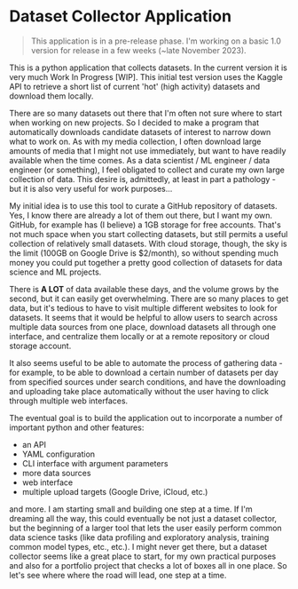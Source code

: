 # Dataset Collector Application

> This application is in a pre-release phase. I'm working on a basic 1.0 version for release in a few weeks (~late November 2023).

This is a python application that collects datasets. In the current version it is very much Work In Progress [WIP]. This initial test version uses the Kaggle API to retrieve a short list of current 'hot' (high activity) datasets and download them locally.

There are so many datasets out there that I'm often not sure where to start when working on new projects. So I decided to make a program that automatically downloads candidate datasets of interest to narrow down what to work on. As with my media collection, I often download large amounts of media that I might not use immediately, but want to have readily available when the time comes. As a data scientist / ML engineer / data engineer (or something), I feel obligated to collect and curate my own large collection of data. This desire is, admittedly, at least in part a pathology - but it is also very useful for work purposes... 

My initial idea is to use this tool to curate a GitHub repository of datasets. Yes, I know there are already a lot of them out there, but I want my own. GitHub, for example has (I believe) a 1GB storage for free accounts. That's not much space when you start collecting datasets, but still permits a useful collection of relatively small datasets. With cloud storage, though, the sky is the limit (100GB on Google Drive is $2/month), so without spending much money you could put together a pretty good collection of datasets for data science and ML projects.

There is **A LOT** of data available these days, and the volume grows by the second, but it can easily get overwhelming. There are so many places to get data, but it's tedious to have to visit multiple different websites to look for datasets. It seems that it would be helpful to allow users to search across multiple data sources from one place, download datasets all through one interface, and centralize them locally or at a remote repository or cloud storage account.

It also seems useful to be able to automate the process of gathering data - for example, to be able to download a certain number of datasets per day from specified sources under search conditions, and have the downloading and uploading take place automatically without the user having to click through multiple web interfaces.

The eventual goal is to build the application out to incorporate a number of important python and other features:
- an API
- YAML configuration
- CLI interface with argument parameters
- more data sources
- web interface
- multiple upload targets (Google Drive, iCloud, etc.)

and more. I am starting small and building one step at a time. If I'm dreaming all the way, this could eventually be not just a dataset collector, but the beginning of a larger tool that lets the user easily perform common data science tasks (like data profiling and exploratory analysis, training common model types, etc., etc.). I might never get there, but a dataset collector seems like a great place to start, for my own practical purposes and also for a portfolio project that checks a lot of boxes all in one place. So let's see where where the road will lead, one step at a time.
